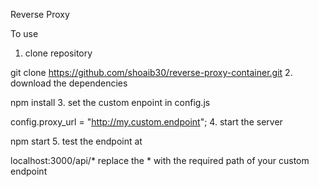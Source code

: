 Reverse Proxy

To use 
1. clone repository

git clone https://github.com/shoaib30/reverse-proxy-container.git
2. download the dependencies

npm install
3. set the custom enpoint in config.js

config.proxy_url = "http://my.custom.endpoint";
4. start the server

npm start
5. test the endpoint at

localhost:3000/api/*
replace the * with the required path of your custom endpoint
